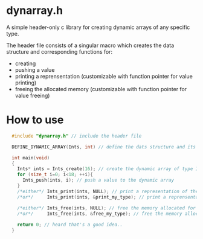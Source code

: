 # dynarray.h
A simple header-only c library for creating dynamic arrays of any specific type.

The header file consists of a singular macro which creates the data structure and corresponding functions for:
  - creating
  - pushing a value 
  - printing a reprensentation (customizable with function pointer for value printing)
  - freeing the allocated memory (customizable with function pointer for value freeing)
# How to use
``` c
  #include "dynarray.h" // include the header file

  DEFINE_DYNAMIC_ARRAY(Ints, int) // define the dats structure and its functions with a name (here 'Ints') and the type of the stored values (here <int>)

  int main(void)
  {
    Ints* ints = Ints_create(16); // create the dynamic array of type Ints with a initial capacity of 16
    for (size_t i=0; i<18; ++i){
      Ints_push(ints, i); // push a value to the dynamic array
    }
    /*either*/ Ints_print(ints, NULL); // print a representation of the dynamic array with placeholders for the values
    /*or*/     Ints_print(ints, &print_my_type); // print a reprensentation of the dynamic array with a custom function printing the value

    /*either*/ Ints_free(ints, NULL); // free the memory allocated for the dynamic array and ignore the stored values
    /*or*/     Ints_free(ints, &free_my_type); // free the memory allocated for the dynamic array and use a custom function for freeing the memory of the stored values
    
    return 0; // heard that's a good idea..
  }
```

